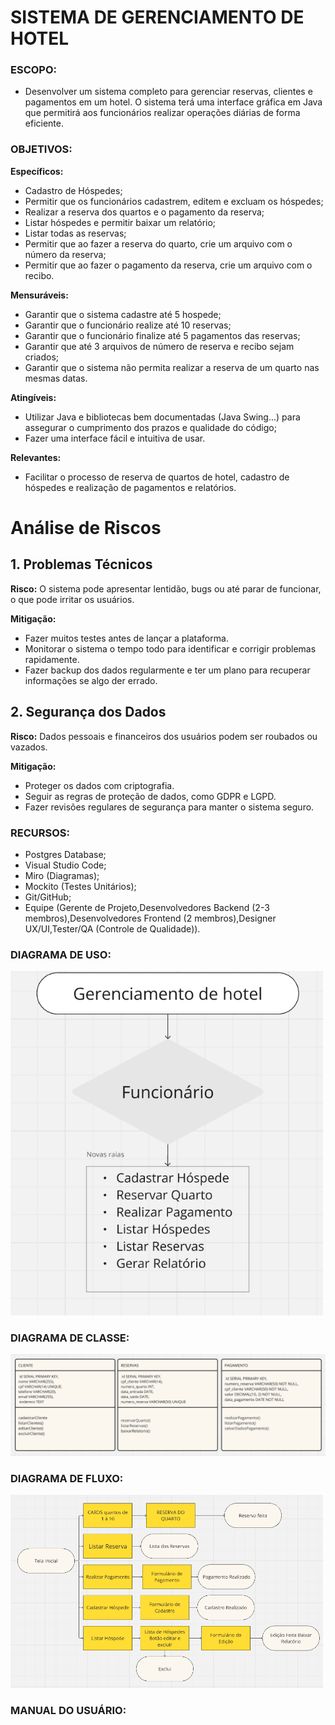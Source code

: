 # SISTEMA DE GERENCIAMENTO DE HOTEL

### ESCOPO:

- Desenvolver um sistema completo para gerenciar reservas, clientes e pagamentos em um hotel. O sistema terá uma interface gráfica em Java que permitirá aos funcionários realizar operações diárias de forma eficiente.

### OBJETIVOS: 
**Específicos:**

- Cadastro de Hóspedes;
- Permitir que os funcionários cadastrem, editem e excluam os hóspedes;
- Realizar a reserva dos quartos e o pagamento da reserva;
- Listar hóspedes e permitir baixar um relatório;
- Listar todas as reservas;
- Permitir que ao fazer a reserva do quarto, crie um arquivo com o número da reserva;
- Permitir que ao fazer o pagamento da reserva, crie um arquivo com o recibo.

**Mensuráveis:**

- Garantir que o sistema cadastre até 5 hospede;
- Garantir que o funcionário realize até 10 reservas;
- Garantir que o funcionário finalize até 5 pagamentos das reservas;
- Garantir que até 3 arquivos de número de reserva e recibo sejam criados;
- Garantir que o sistema não permita realizar a reserva de um quarto nas mesmas datas.

**Atingíveis:**

- Utilizar Java e bibliotecas bem documentadas (Java Swing...) para assegurar o cumprimento dos prazos e qualidade do código;
- Fazer uma interface fácil e intuitiva de usar.

**Relevantes:**

- Facilitar o processo de reserva de quartos de hotel, cadastro de hóspedes e realização de pagamentos e relatórios.

# Análise de Riscos


## 1. Problemas Técnicos
**Risco:** O sistema pode apresentar lentidão, bugs ou até parar de funcionar, o que pode irritar os usuários.

**Mitigação:**
- Fazer muitos testes antes de lançar a plataforma.
- Monitorar o sistema o tempo todo para identificar e corrigir problemas rapidamente.
- Fazer backup dos dados regularmente e ter um plano para recuperar informações se algo der errado.

## 2. Segurança dos Dados
**Risco:** Dados pessoais e financeiros dos usuários podem ser roubados ou vazados.

**Mitigação:**
- Proteger os dados com criptografia.
- Seguir as regras de proteção de dados, como GDPR e LGPD.
- Fazer revisões regulares de segurança para manter o sistema seguro.


### RECURSOS:

- Postgres Database;
- Visual Studio Code;
- Miro (Diagramas);
- Mockito (Testes Unitários);
- Git/GitHub;
- Equipe (Gerente de Projeto,Desenvolvedores Backend (2-3 membros),Desenvolvedores Frontend (2 membros),Designer UX/UI,Tester/QA (Controle de Qualidade)).


### DIAGRAMA DE USO:
<p><img src="img/DiagramaUso.png" width="500px">

### DIAGRAMA DE CLASSE:
<p><img src="img/DiagramaClasse.png" width="700px">

### DIAGRAMA DE FLUXO:

<p><img src="img/DiagramaFluxo.png" width="500px">

### MANUAL DO USUÁRIO:
